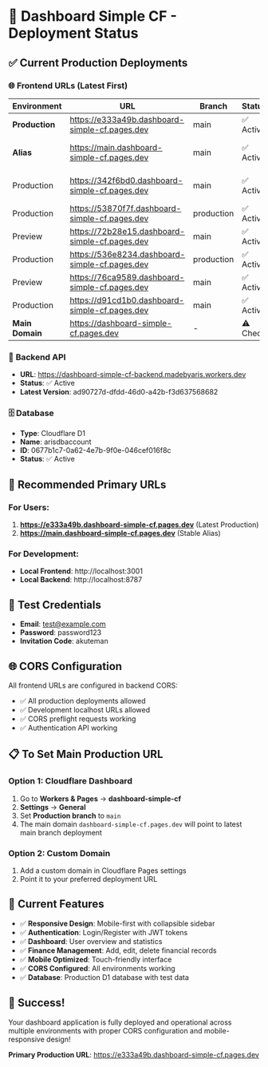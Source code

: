 # 🚀 Dashboard Simple CF - Deployment Status

## ✅ Current Production Deployments

### 🌐 **Frontend URLs (Latest First)**

| Environment | URL | Branch | Status | Notes |
|-------------|-----|--------|--------|-------|
| **Production** | https://e333a49b.dashboard-simple-cf.pages.dev | main | ✅ Active | **Latest Production** |
| **Alias** | https://main.dashboard-simple-cf.pages.dev | main | ✅ Active | **Main Branch Alias** |
| Production | https://342f6bd0.dashboard-simple-cf.pages.dev | main | ✅ Active | Previous main deploy |
| Production | https://53870f7f.dashboard-simple-cf.pages.dev | production | ✅ Active | Production branch |
| Preview | https://72b28e15.dashboard-simple-cf.pages.dev | main | ✅ Active | Preview deployment |
| Production | https://536e8234.dashboard-simple-cf.pages.dev | production | ✅ Active | Previous production |
| Preview | https://76ca9589.dashboard-simple-cf.pages.dev | main | ✅ Active | Earlier preview |
| Production | https://d91cd1b0.dashboard-simple-cf.pages.dev | main | ✅ Active | Original deployment |
| **Main Domain** | https://dashboard-simple-cf.pages.dev | - | ⚠️ Check | **Primary Domain** |

### 🔧 **Backend API**
- **URL**: https://dashboard-simple-cf-backend.madebyaris.workers.dev
- **Status**: ✅ Active
- **Latest Version**: ad90727d-dfdd-46d0-a42b-f3d637568682

### 🗄️ **Database**
- **Type**: Cloudflare D1
- **Name**: arisdbaccount
- **ID**: 0677b1c7-0a62-4e7b-9f0e-046cef016f8c
- **Status**: ✅ Active

## 🎯 **Recommended Primary URLs**

### **For Users:**
1. **https://e333a49b.dashboard-simple-cf.pages.dev** (Latest Production)
2. **https://main.dashboard-simple-cf.pages.dev** (Stable Alias)

### **For Development:**
- **Local Frontend**: http://localhost:3001
- **Local Backend**: http://localhost:8787

## 🔐 **Test Credentials**
- **Email**: test@example.com
- **Password**: password123
- **Invitation Code**: akuteman

## 🌐 **CORS Configuration**
All frontend URLs are configured in backend CORS:
- ✅ All production deployments allowed
- ✅ Development localhost URLs allowed
- ✅ CORS preflight requests working
- ✅ Authentication API working

## 📋 **To Set Main Production URL**

### **Option 1: Cloudflare Dashboard**
1. Go to **Workers & Pages** → **dashboard-simple-cf**
2. **Settings** → **General**
3. Set **Production branch** to `main`
4. The main domain `dashboard-simple-cf.pages.dev` will point to latest main branch deployment

### **Option 2: Custom Domain**
1. Add a custom domain in Cloudflare Pages settings
2. Point it to your preferred deployment URL

## 🚀 **Current Features**
- ✅ **Responsive Design**: Mobile-first with collapsible sidebar
- ✅ **Authentication**: Login/Register with JWT tokens
- ✅ **Dashboard**: User overview and statistics
- ✅ **Finance Management**: Add, edit, delete financial records
- ✅ **Mobile Optimized**: Touch-friendly interface
- ✅ **CORS Configured**: All environments working
- ✅ **Database**: Production D1 database with test data

## 🎉 **Success!**
Your dashboard application is fully deployed and operational across multiple environments with proper CORS configuration and mobile-responsive design!

**Primary Production URL**: https://e333a49b.dashboard-simple-cf.pages.dev 